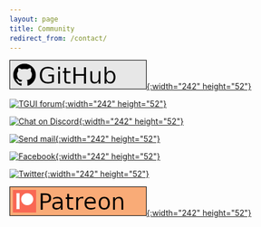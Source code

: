 ```yaml
---
layout: page
title: Community
redirect_from: /contact/
---
```


[![GitHub](/resources/ButtonGitHub.png){:width="242" height="52"}](https://github.com/texus/TGUI/)

[![TGUI forum](/resources/ButtonForum.png){:width="242" height="52"}](https://forum.tgui.eu)

[![Chat on Discord](/resources/ButtonDiscord.png){:width="242" height="52"}](https://discord.gg/Msf4vyx)

[![Send mail](/resources/ButtonMail.png){:width="242" height="52"}](mailto:vdv_b@tgui.eu)

[![Facebook](/resources/ButtonFacebook.png){:width="242" height="52"}](https://www.facebook.com/TexusGUI)

[![Twitter](/resources/ButtonTwitter.png){:width="242" height="52"}](https://twitter.com/TexusGUI)

[![Patreon](/resources/ButtonPatreon.png){:width="242" height="52"}](https://www.patreon.com/tgui)
